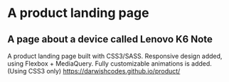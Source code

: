# A product landing page
## A page about a device called Lenovo K6 Note
A product landing page built with CSS3/SASS.
Responsive design added, using Flexbox + MediaQuery.
Fully customizable animations is added. (Using CSS3 only)
https://darwishcodes.github.io/product/
